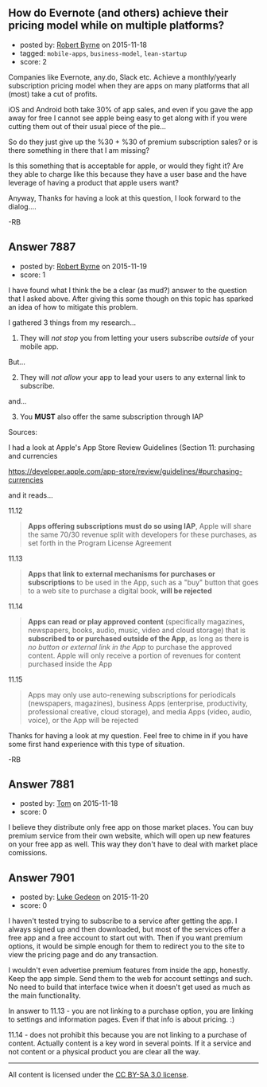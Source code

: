 ## How do Evernote (and others) achieve their pricing model while on multiple platforms?

- posted by: [Robert Byrne](https://stackexchange.com/users/5232876/robert-byrne) on 2015-11-18
- tagged: `mobile-apps`, `business-model`, `lean-startup`
- score: 2

<p>Companies like Evernote, any.do, Slack etc. Achieve a monthly/yearly subscription pricing model when they are apps on many platforms that all (most) take a cut of profits.</p>

<p>iOS and Android both take 30% of app sales, and even if you gave the app away for free I cannot see apple being easy to get along with if you were cutting them out of their usual piece of the pie...</p>

<p>So do they just give up the %30 + %30 of premium subscription sales? or is there something in there that I am missing?</p>

<p>Is this something that is acceptable for apple, or would they fight it? Are they able to charge like this because they have a user base and the have leverage of having a product that apple users want?</p>

<p>Anyway, Thanks for having a look at this question, I look forward to the dialog....</p>

<p>-RB</p>



## Answer 7887

- posted by: [Robert Byrne](https://stackexchange.com/users/5232876/robert-byrne) on 2015-11-19
- score: 1

<p>I have found what I think the be a clear (as mud?) answer to the question that I asked above. After giving this some though on this topic has sparked an idea of how to mitigate this problem.</p>

<p>I gathered 3 things from my research...</p>

<ol>
<li>They will <em>not stop</em> you from letting your users subscribe <em>outside</em> of your mobile app.</li>
</ol>

<p>But...</p>

<ol start="2">
<li>They will <em>not allow</em> your app to lead your users to any external link to subscribe.</li>
</ol>

<p>and...</p>

<ol start="3">
<li>You <strong>MUST</strong> also offer the same subscription through IAP</li>
</ol>

<p>Sources:</p>

<p>I had a look at Apple's App Store Review Guidelines (Section 11: purchasing and currencies</p>

<p><a href="https://developer.apple.com/app-store/review/guidelines/#purchasing-currencies" rel="nofollow">https://developer.apple.com/app-store/review/guidelines/#purchasing-currencies</a></p>

<p>and it reads...</p>

<p>11.12 </p>

<blockquote>
  <p><strong>Apps offering subscriptions must do so using IAP</strong>, Apple will  share the same 70/30 revenue split with developers for these purchases, as set forth in the Program License Agreement</p>
</blockquote>

<p>11.13   </p>

<blockquote>
  <p><strong>Apps that link to external mechanisms for purchases or
  subscriptions</strong> to be used in the App, such as a "buy" button that
  goes to a web site to purchase a digital book, <strong>will be rejected</strong></p>
</blockquote>

<p>11.14  </p>

<blockquote>
  <p><strong>Apps can read or play approved content</strong> (specifically magazines, newspapers, books, audio, music, video and cloud storage) that is <strong>subscribed to or purchased outside of the App</strong>, as long as there is <em>no button or external link in the App</em> to purchase the approved content. Apple will only receive a portion of revenues for content purchased inside the App</p>
</blockquote>

<p>11.15  </p>

<blockquote>
  <p>Apps may only use auto-renewing subscriptions for periodicals (newspapers, magazines), business Apps (enterprise, productivity, professional creative, cloud storage), and media Apps (video, audio, voice), or the App will be rejected</p>
</blockquote>

<p>Thanks for having a look at my question. Feel free to chime in if you have some first hand experience with this type of situation.</p>

<p>-RB</p>



## Answer 7881

- posted by: [Tom](https://stackexchange.com/users/1841165/tom) on 2015-11-18
- score: 0

<p>I believe they distribute only free app on those market places. You can buy premium service from their own website, which will open up new features on your free app as well. This way they don't have to deal with market place comissions.</p>



## Answer 7901

- posted by: [Luke Gedeon](https://stackexchange.com/users/1119600/luke-gedeon) on 2015-11-20
- score: 0

<p>I haven't tested trying to subscribe to a service after getting the app. I always signed up and then downloaded, but most of the services offer a free app and a free account to start out with. Then if you want premium options, it would be simple enough for them to redirect you to the site to view the pricing page and do any transaction.</p>

<p>I wouldn't even advertise premium features from inside the app, honestly. Keep the app simple. Send them to the web for account settings and such. No need to build that interface twice when it doesn't get used as much as the main functionality.</p>

<p>In answer to 11.13 - you are not linking to a purchase option, you are linking to settings and information pages. Even if that info is about pricing. :)</p>

<p>11.14 - does not prohibit this because you are not linking to a purchase of content. Actually content is a key word in several points. If it a service and not content or a physical product you are clear all the way.</p>




---

All content is licensed under the [CC BY-SA 3.0 license](https://creativecommons.org/licenses/by-sa/3.0/).

